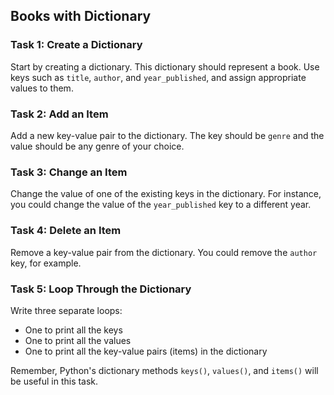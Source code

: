 ## Books with Dictionary

### Task 1: Create a Dictionary

Start by creating a dictionary. This dictionary should represent a book. Use keys such as `title`, `author`, and `year_published`, and assign appropriate values to them.

### Task 2: Add an Item

Add a new key-value pair to the dictionary. The key should be `genre` and the value should be any genre of your choice.

### Task 3: Change an Item

Change the value of one of the existing keys in the dictionary. For instance, you could change the value of the `year_published` key to a different year.

### Task 4: Delete an Item

Remove a key-value pair from the dictionary. You could remove the `author` key, for example.

### Task 5: Loop Through the Dictionary

Write three separate loops:

- One to print all the keys
- One to print all the values
- One to print all the key-value pairs (items) in the dictionary

Remember, Python's dictionary methods `keys()`, `values()`, and `items()` will be useful in this task.